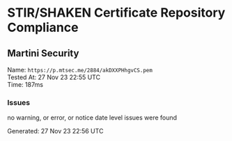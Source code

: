 # STIR/SHAKEN Certificate Repository Compliance

## Martini Security

Name: `https://p.mtsec.me/2884/akDXXPHhgvCS.pem`\
Tested At: 27 Nov 23 22:55 UTC\
Time: 187ms

### Issues

no warning, or error, or notice date level issues were found

Generated: 27 Nov 23 22:56 UTC